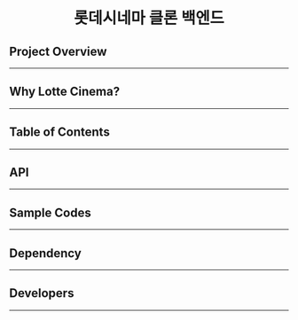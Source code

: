 <h1 style="text-align: center">롯데시네마 클론 백엔드</h1>

## Project Overview
___

## Why Lotte Cinema?
___

## Table of Contents
___

## API
___

## Sample Codes
___

## Dependency
___

## Developers
___